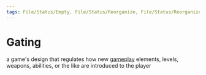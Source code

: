```yaml
---
tags: File/Status/Empty, File/Status/Reorganize, File/Status/Reorganize, File/Status/Recategorize, File/Status/Summarize, File/Status/Structuralize
---
```


# Gating


a game's design that regulates how new [gameplay](https://en.wikipedia.org/wiki/Glossary_of_video_game_terms#gameplay) elements, levels, weapons, abilities, or the like are introduced to the player


